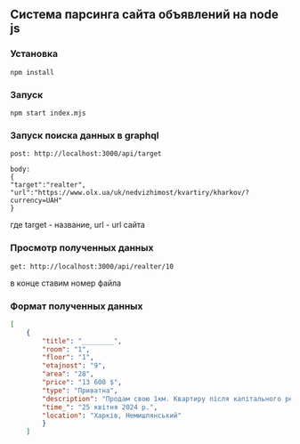 ## Система парсинга сайта объявлений на node js

### Установка

```
npm install
```

### Запуск

```
npm start index.mjs
```

### Запуск поиска данных в graphql
```
post: http://localhost:3000/api/target

body: 
{
"target":"realter",
"url":"https://www.olx.ua/uk/nedvizhimost/kvartiry/kharkov/?currency=UAH"
}
```
где target - название, url - url сайта


### Просмотр полученных данных
```
get: http://localhost:3000/api/realter/10
```
в конце ставим номер файла

### Формат полученных данных

```json
[ 
    { 
        "title": "________", 
        "room": "1", 
        "floor": "1", 
        "etajnost": "9", 
        "area": "28", 
        "price": "13 600 $", 
        "type": "Приватна", 
        "description": "Продам свою 1км. Квартиру після капітального ремонта, готова під ваші обої та ламінат. Усі комунікації замінено на сучасні. Квартира суха поверх перший високий", 
        "time_": "25 квітня 2024 р.",
        "location": "Харків, Немишлянський" 
        }
    ]
```